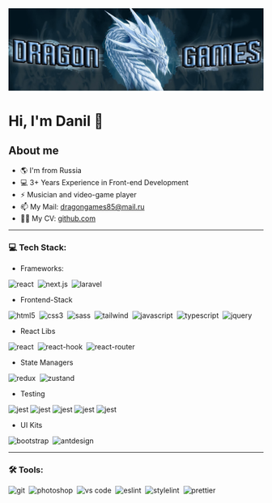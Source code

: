 
<img src="https://github.com/DragonGames85/DragonGames85/blob/main/assets/channels4_banner.jpg">

Hi, I'm Danil 👋
==============================  

## About me
* 🌎 I'm from Russia
* 💻 3+ Years Experience in Front-end Development
* ⚡ Musician and video-game player
* 📫 My Mail: dragongames85@mail.ru
* 👨‍💻 My CV: [github.com](https://github.com/DragonGames85/DragonGames85/blob/main/assets/CV2.pdf)

---

### 💻 Tech Stack:

- Frameworks:

<img alt="react" src="https://img.shields.io/badge/react-61DAFB.svg?&style=for-the-badge&logo=react&logoColor=fff" />&nbsp;
<img alt="next.js" src="https://img.shields.io/badge/next.js-000.svg?&style=for-the-badge&logo=next.js&logoColor=fff" />&nbsp;
<img alt="laravel" src="https://img.shields.io/badge/laravel-FF2D20.svg?&style=for-the-badge&logo=laravel&logoColor=fff" />&nbsp;

- Frontend-Stack

<img alt="html5" src="https://img.shields.io/badge/html-E34F26.svg?&style=for-the-badge&logo=html5&logoColor=fff" />&nbsp;
<img alt="css3" src="https://img.shields.io/badge/css-1572B6.svg?&style=for-the-badge&logo=css3&logoColor=fff" />&nbsp;
<img alt="sass" src="https://img.shields.io/badge/sass-CF649A.svg?&style=for-the-badge&logo=sass&logoColor=fff" />&nbsp;
<img alt="tailwind" src="https://img.shields.io/badge/tailwind-06B6D4.svg?&style=for-the-badge&logo=tailwindcss&logoColor=fff" />&nbsp;
<img alt="javascript" src="https://img.shields.io/badge/javascript-F7DF1E.svg?&style=for-the-badge&logo=javascript&logoColor=fff" />&nbsp;
<img alt="typescript" src="https://img.shields.io/badge/typescript-007ACC.svg?&style=for-the-badge&logo=typescript&logoColor=fff" />&nbsp;
<img alt="jquery" src="https://img.shields.io/badge/jquery-0769AD.svg?&style=for-the-badge&logo=jquery&logoColor=fff" />&nbsp;

- React Libs

<img alt="react" src="https://img.shields.io/badge/react&nbsp;query-FF4154.svg?&style=for-the-badge&logo=reactquery&logoColor=fff" />&nbsp;
<img alt="react-hook" src="https://img.shields.io/badge/react&nbsp;hook&nbsp;form-EC5990.svg?&style=for-the-badge&logo=reacthookform&logoColor=fff" />&nbsp;
<img alt="react-router" src="https://img.shields.io/badge/react&nbsp;router-CA4245.svg?&style=for-the-badge&logo=reactrouter&logoColor=fff" />&nbsp;

- State Managers

<img alt="redux" src="https://img.shields.io/badge/redux-764ABC.svg?&style=for-the-badge&logo=redux&logoColor=fff" />&nbsp;
<img alt="zustand" src="https://img.shields.io/badge/zustand-CC2936.svg?&style=for-the-badge&logo=zotero&logoColor=fff" />&nbsp;

- Testing

<img alt="jest" src="https://img.shields.io/badge/jest-success.svg?&style=for-the-badge&logo=jest&logoColor=fff" /> <img alt="jest" src="https://img.shields.io/badge/rtl-red.svg?&style=for-the-badge&logo=testing-library&logoColor=fff" /> <img alt="jest" src="https://img.shields.io/badge/loki-blueviolet.svg?&style=for-the-badge&logo=apache-cassandra&logoColor=fff" /> <img alt="jest" src="https://img.shields.io/badge/storybook-ff69b4.svg?&style=for-the-badge&logo=storybook&logoColor=fff" /> <img alt="jest" src="https://img.shields.io/badge/cypress-red.svg?&style=for-the-badge&logo=cypress&logoColor=fff" /> 

- UI Kits

<img alt="bootstrap" src="https://img.shields.io/badge/bootstrap-7610F7.svg?&style=for-the-badge&logo=bootstrap&logoColor=fff" />&nbsp;
<img alt="antdesign" src="https://img.shields.io/badge/antdesign-0170FE.svg?&style=for-the-badge&logo=antdesign&logoColor=fff" />&nbsp;

---

### 🛠 Tools:

<img alt="git" src="https://img.shields.io/badge/git-F05033.svg?&style=for-the-badge&logo=git&logoColor=fff" />&nbsp;
<img alt="photoshop" src="https://img.shields.io/badge/photoshop-31A8FF.svg?&style=for-the-badge&logo=adobe-photoshop&logoColor=fff" />&nbsp;
<img alt="vs code" src="https://img.shields.io/badge/vs code-007ACC.svg?&style=for-the-badge&logo=visual-studio-code&logoColor=fff" />&nbsp;
<img alt="eslint" src="https://img.shields.io/badge/eslint-4B32C3.svg?&style=for-the-badge&logo=eslint&logoColor=fff" />&nbsp;
<img alt="stylelint" src="https://img.shields.io/badge/stylelint-263238.svg?&style=for-the-badge&logo=stylelint&logoColor=fff" />&nbsp;
<img alt="prettier" src="https://img.shields.io/badge/prettier-F7B93E.svg?&style=for-the-badge&logo=prettier&logoColor=fff" /> 
